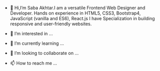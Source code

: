 - 👋 Hi,I’m Saba Akhtar.I am a versatile Frontend Web Designer and Developer. Hands on experience in HTML5, CSS3, Bootstrap4, JavaScript (vanilla and ES6), React.js I have Specialization in building responsive and user-friendly websites.


- 👀 I’m interested in ...
- 🌱 I’m currently learning ...
- 💞️ I’m looking to collaborate on ...
- 📫 How to reach me ...

<!---
Any22/Any22 is a ✨ special ✨ repository because its `README.md` (this file) appears on your GitHub profile.
You can click the Preview link to take a look at your changes.
--->
